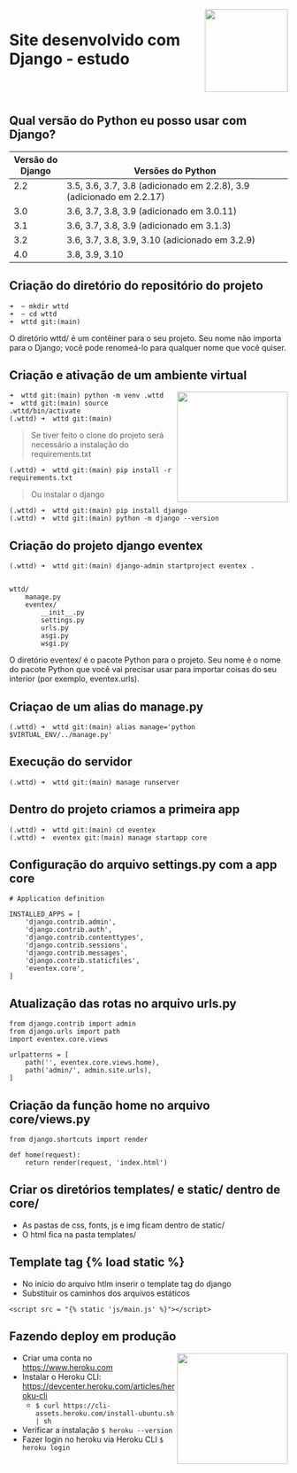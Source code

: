 <img src='https://bmcoder.com/images/python_django_development.png' width='150' align='right'>
<h1>Site desenvolvido com Django - estudo</h1>
<br/>
<br/>

<h2>Qual versão do Python eu posso usar com Django?</h2>
<table>
<colgroup>
<col width="19%">
<col width="81%">
</colgroup>
<thead valign="bottom">
<tr class="row-odd"><th class="head">Versão do Django</th>
<th class="head">Versões do Python</th>
</tr>
</thead>
<tbody valign="top">
<tr class="row-even"><td>2.2</td>
<td>3.5, 3.6, 3.7, 3.8 (adicionado em 2.2.8), 3.9 (adicionado em 2.2.17)</td>
</tr>
<tr class="row-odd"><td>3.0</td>
<td>3.6, 3.7, 3.8, 3.9 (adicionado em 3.0.11)</td>
</tr>
<tr class="row-even"><td>3.1</td>
<td>3.6, 3.7, 3.8, 3.9 (adicionado em 3.1.3)</td>
</tr>
<tr class="row-odd"><td>3.2</td>
<td>3.6, 3.7, 3.8, 3.9, 3.10 (adicionado em 3.2.9)</td>
</tr>
<tr class="row-even"><td>4.0</td>
<td>3.8, 3.9, 3.10</td>
</tr>
</tbody>
</table>

## Criação do diretório do repositório do projeto
```
➜  ~ mkdir wttd
➜  ~ cd wttd
➜  wttd git:(main) 
```
O diretório wttd/ é um contêiner para o seu projeto. Seu nome não importa para o Django; você pode renomeá-lo para qualquer nome que você quiser.

## Criação e ativação de um ambiente virtual
<img src='https://miro.medium.com/max/750/1*Z14kLUEB69SsYdNORxQzlw.jpeg' width='200' align='right'>

```
➜  wttd git:(main) python -m venv .wttd
➜  wttd git:(main) source .wttd/bin/activate 
(.wttd) ➜  wttd git:(main)
```
> Se tiver feito o clone do projeto será necessário a instalação do requirements.txt
```
(.wttd) ➜  wttd git:(main) pip install -r requirements.txt  
```
> Ou instalar o django
```
(.wttd) ➜  wttd git:(main) pip install django
(.wttd) ➜  wttd git:(main) python -m django --version
```

## Criação do projeto django eventex
```
(.wttd) ➜  wttd git:(main) django-admin startproject eventex .  


wttd/
    manage.py
    eventex/
        __init__.py
        settings.py
        urls.py
        asgi.py
        wsgi.py

```
O diretório eventex/ é o pacote Python para o projeto. Seu nome é o nome do pacote Python que você vai precisar usar para importar coisas do seu interior (por exemplo, eventex.urls).

## Criaçao de um alias do manage.py

```
(.wttd) ➜  wttd git:(main) alias manage='python $VIRTUAL_ENV/../manage.py' 
```

## Execução do servidor
```
(.wttd) ➜  wttd git:(main) manage runserver 
```
## Dentro do projeto criamos a primeira app
```
(.wttd) ➜  wttd git:(main) cd eventex     
(.wttd) ➜  eventex git:(main) manage startapp core
```
 
## Configuração do arquivo settings.py com a app core
```
# Application definition

INSTALLED_APPS = [
    'django.contrib.admin',
    'django.contrib.auth',
    'django.contrib.contenttypes',
    'django.contrib.sessions',
    'django.contrib.messages',
    'django.contrib.staticfiles',
    'eventex.core',
]
```
## Atualização das rotas no arquivo urls.py

```
from django.contrib import admin
from django.urls import path
import eventex.core.views

urlpatterns = [
    path('', eventex.core.views.home),
    path('admin/', admin.site.urls),
]
```

## Criação da função home no arquivo core/views.py

```
from django.shortcuts import render

def home(request):
    return render(request, 'index.html')
```

## Criar os diretórios templates/ e static/ dentro de core/

* As pastas de css, fonts, js e img ficam dentro de static/
* O html fica na pasta templates/

## Template tag {% load static %}

* No início do arquivo htlm inserir o template tag do django
* Substituir os caminhos dos arquivos estáticos
```
<script src = "{% static 'js/main.js' %}"></script>
```
## Fazendo deploy em produção
<img src='https://www3.assets.heroku.com/assets/home/hero/focus-647c57d2effb7d2dfb5871161afab3cf097de6339c02e85d84ea14747800fcb0.png' width='200' align='right'>

* Criar uma conta no https://www.heroku.com
* Instalar o Heroku CLI: https://devcenter.heroku.com/articles/heroku-cli
  * ```$ curl https://cli-assets.heroku.com/install-ubuntu.sh | sh```
* Verificar a instalação ```$ heroku --version```
* Fazer login no heroku via Heroku CLI ```$ heroku login```

